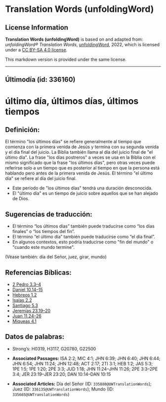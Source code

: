 # Translation Words (unfoldingWord)

## License Information

**Translation Words (unfoldingWord)** is based on and adapted from: _unfoldingWord® Translation Words_, [unfoldingWord](https://unfoldingword.org/utw), 2022, which is licensed under a [CC BY-SA 4.0 license](https://creativecommons.org/licenses/by-sa/4.0/legalcode.en).

This markdown version is provided under the same license.



--------------------------------

## Últimodía (id: 336160)

último día, últimos días, últimos tiempos
=========================================

Definición:
-----------

El término "los últimos días" se refiere generalmente al tiempo que comienza con la primera venida de Jesús y termina con su segunda venida y el día final del juicio. La Biblia también llama al día del juicio final de "el último día". La frase "los días postreros" a veces se usa en la Biblia con el mismo significado que la frase "los últimos días", pero otras veces puede referirse solo a un tiempo que es posterior al tiempo en que la persona está hablando pero antes de la primera venida de Jesús. El término "el último día" se refiere al día del juicio final.

* Este período de "los últimos días" tendrá una duración desconocida.
* El "último día" es un tiempo de juicio sobre aquellos que se han alejado de Dios.

Sugerencias de traducción:
--------------------------

* El término “los últimos días” también puede traducirse como “los días finales” o “los tiempos del fin”.
* El término “el último día” también puede traducirse como “el día final”.
* En algunos contextos, esto podría traducirse como "fin del mundo" o "cuando este mundo termine".

(Véase también: día del Señor, juez, girar, mundo)

Referencias Bíblicas:
---------------------

* [2 Pedro 3\.3–4](https://ref.ly/2Pet3:3-2Pet3:4)
* [Daniel 10\.14–15](https://ref.ly/Dan10:14-Dan10:15)
* [Hebreos 1\.2](https://ref.ly/Heb1:2)
* [Isaías 2\.2](https://ref.ly/Isa2:2)
* [Santiago 5\.3](https://ref.ly/Jas5:3)
* [Jeremías 23\.19–20](https://ref.ly/Jer23:19-Jer23:20)
* [Juan 11\.24–26](https://ref.ly/John11:24-John11:26)
* [Miqueas 4\.1](https://ref.ly/Mic4:1)

Datos de palabras:
------------------

* Strong’s: H0319, H3117, G20780, G22500

* **Associated Passages:** ISA 2:2; MIC 4:1; JHN 6:39; JHN 6:40; JHN 6:44; JHN 6:54; JHN 11:24; JHN 12:48; ACT 2:17; 2TI 3:1; HEB 1:2; JAS 5:3; 1PE 1:5; 1PE 1:20; 2PE 3:3; JUD 1:18; JHN 11:24–JHN 11:26; 2PE 3:3–2PE 3:4; JER 23:19–JER 23:20; DAN 10:14–DAN 10:15
* **Associated Articles:** Día del Señor (ID: `335880@UWTranslationWords`); Juez (ID: `336135@UWTranslationWords`); Mundo (ID: `335665@UWTranslationWords`)

